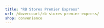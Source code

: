 ```yaml
---
title: "RB Stores Premier Express"
url: /dovercourt/rb-stores-premier-express/
shop: convenience
---
```

